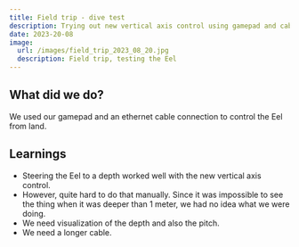 ```yaml
---
title: Field trip - dive test
description: Trying out new vertical axis control using gamepad and cable.
date: 2023-20-08
image:
  url: /images/field_trip_2023_08_20.jpg
  description: Field trip, testing the Eel
---
```


## What did we do?

We used our gamepad and an ethernet cable connection to control the Eel from land.

## Learnings

- Steering the Eel to a depth worked well with the new vertical axis control.
- However, quite hard to do that manually. Since it was impossible to see the thing when it was deeper than 1 meter, we had no idea what we were doing.
- We need visualization of the depth and also the pitch.
- We need a longer cable.
